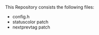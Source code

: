 This Repository consists the following files:

* config.h 
* statuscolor patch
* nextprevtag patch

